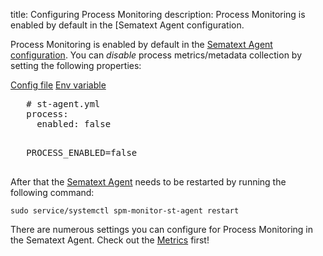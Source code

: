 title: Configuring Process Monitoring
description: Process Monitoring is enabled by default in the [Sematext Agent configuration.

Process Monitoring is enabled by default in the [Sematext Agent configuration](/docs/containers/configuration/). You can *disable* process metrics/metadata collection by setting the following properties:

<div class="mdl-tabs mdl-js-tabs mdl-js-ripple-effect">
 <div class="mdl-tabs__tab-bar">
     <a href="#file-enabled" class="mdl-tabs__tab is-active">Config file</a>
     <a href="#env-enabled" class="mdl-tabs__tab">Env variable</a>
 </div>

 <div class="mdl-tabs__panel is-active" id="file-enabled">
   <pre>
   # st-agent.yml
   process:
     enabled: false
   </pre>
 </div>
 <div class="mdl-tabs__panel" id="env-enabled">
   <pre>
   PROCESS_ENABLED=false
   </pre>
 </div>
</div>

After that the [Sematext Agent](/docs/agents/sematext-agent) needs to be restarted by running the following command:

```
sudo service/systemctl spm-monitor-st-agent restart
```

There are numerous settings you can configure for Process Monitoring in the Sematext Agent. Check out the [Metrics](/docs/agents/sematext-agent/processes/metrics) first!